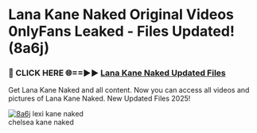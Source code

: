 # Lana Kane Naked Original Videos 0nlyFans Leaked - Files Updated! (8a6j)

<h3>🔴 CLICK HERE 🌐==►► <a href="https://tinyurl.com/up5wt9bj" rel="nofollow">Lana Kane Naked Updated Files</a></h3>

Get Lana Kane Naked and all content. Now you can access all videos and pictures of Lana Kane Naked. New Updated Files 2025!

[![8a6j](https://i.imgur.com/ABiUzMV.gif)](https://tinyurl.com/up5wt9bj)
lexi kane naked<br>
chelsea kane naked